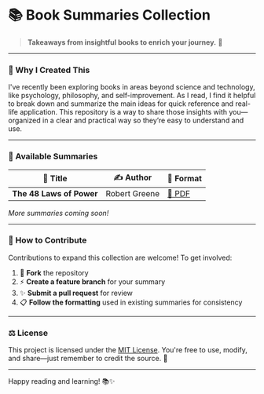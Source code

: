 # 📚 Book Summaries Collection

> **Takeaways from insightful books to enrich your journey.** 🎯

---

### 👋 Why I Created This

I've recently been exploring books in areas beyond science and technology, like psychology, philosophy, and self-improvement. As I read, I find it helpful to break down and summarize the main ideas for quick reference and real-life application. This repository is a way to share those insights with you—organized in a clear and practical way so they’re easy to understand and use.


---

### 📖 Available Summaries

| 📘 **Title**                 | ✍️ **Author**       | 🔗 **Format**          |
|------------------------------|---------------------|------------------------|
| **The 48 Laws of Power**     | Robert Greene       | [📑 PDF](https://raw.githubusercontent.com/deepmancer/book-summaries/main/the-48-laws-of-power/laws-of-power.pdf) |

*More summaries coming soon!*

---

### 🤝 How to Contribute

Contributions to expand this collection are welcome! To get involved:

1. 🔄 **Fork** the repository
2. ⚡ **Create a feature branch** for your summary
3. ✨ **Submit a pull request** for review
4. 📋 **Follow the formatting** used in existing summaries for consistency

---

### ⚖️ License

This project is licensed under the [MIT License](LICENSE). You're free to use, modify, and share—just remember to credit the source. 📄

---

Happy reading and learning! 📚✨
